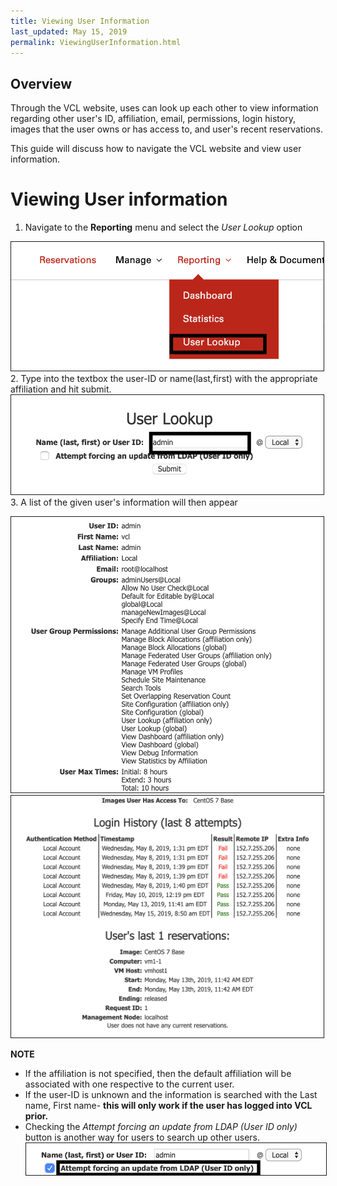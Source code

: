 ```yaml
---
title: Viewing User Information
last_updated: May 15, 2019
permalink: ViewingUserInformation.html
---
```

## Overview

Through the VCL website, uses can look up each other to view information regarding other user's ID, affiliation, email, permissions, login history, images that the user owns or has access to, and user's recent reservations.

This guide will discuss how to navigate the VCL website and view user information.

# Viewing User information

1. Navigate to the **Reporting** menu and select the *User Lookup* option
  <img src="images/reporting-user.png" width="500" border="1">
2. Type into the textbox the user-ID or name(last,first) with the appropriate affiliation and hit submit.
  <img src="images/user-lookup-menu.png" width="500" border="1">
3. A list of the given user's information will then appear

  <img src="images/Screen Shot 2019-05-15 at 12.10.19 PM.png" width="500" border="1"> <img src="images/Screen Shot 2019-05-15 at 12.12.22 PM.png" width="500" border="1">

  **NOTE**

  * If the affiliation is not specified, then the default affiliation will be
  associated with one respective to the current user.
  * If the user-ID is unknown and the information is searched with the Last name, First name- **this will only work if the user has logged into VCL prior.**
  * Checking the *Attempt forcing an update from LDAP (User ID only)* button is another way for users to search up other users. <img src="images/Screen Shot 2019-05-15 at 12.20.07 PM.png" width="500" border="1">
